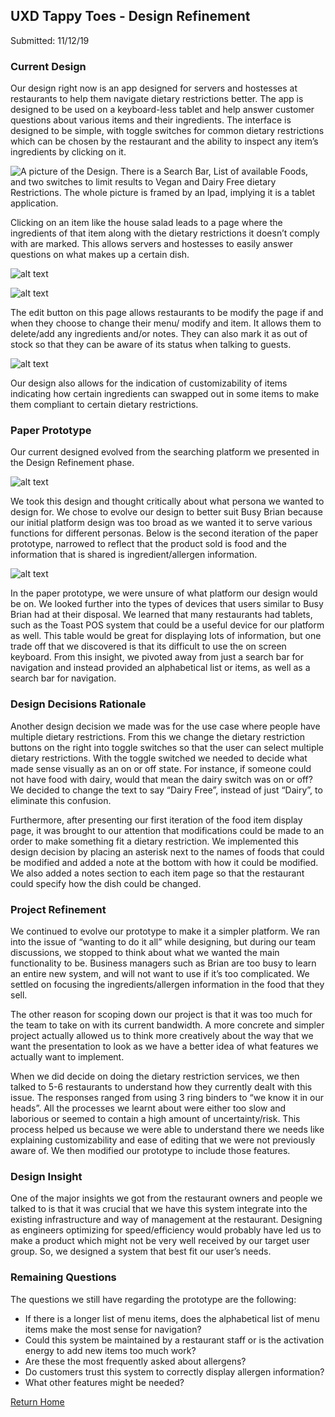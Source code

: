 
## UXD Tappy Toes - Design Refinement
Submitted: 11/12/19

### Current Design

Our design right now is an app designed for servers and hostesses at restaurants to help them navigate dietary restrictions better. The app is designed to be used on a keyboard-less tablet and help answer customer questions about various items and their ingredients. The interface is designed to be simple, with toggle switches for common dietary restrictions which can be chosen by the restaurant and the ability to inspect any item’s ingredients by clicking on it. 

![A picture of the Design.  There is a Search Bar, List of available Foods, and two switches to limit results to Vegan and Dairy Free dietary Restrictions.  The whole picture is framed by an Ipad, implying it is a tablet application.](./CurrDesign0.png)

Clicking on an item like the house salad leads to a page where the ingredients of that item along with the dietary restrictions it doesn’t comply with are marked. This allows servers and hostesses to easily answer questions on what makes up a certain dish. 

![alt text](./CurrDesign1.png )

![alt text](./CurrDesign2.png )

The edit button on this page allows restaurants to be modify the page if and when they choose to change their menu/ modify and item. It allows them to delete/add any ingredients and/or notes. They can also mark it as out of stock so that they can be aware of its status when talking to guests. 

![alt text](./CurrDesign3.png )

Our design also allows for the indication of customizability of items indicating how certain ingredients can swapped out in some items to make them compliant to certain dietary restrictions.


### Paper Prototype

Our current designed evolved from the searching platform we presented in the Design Refinement phase.

![alt text](./PaperProto0.png )

We took this design and thought critically about what persona we wanted to design for. We chose to evolve our design to better suit Busy Brian because our initial platform design was too broad as we wanted it to serve various functions for different personas. Below is the second iteration of the paper prototype, narrowed to reflect that the product sold is food and the information that is shared is ingredient/allergen information.

![alt text](./PaperProto1.png )

In the paper prototype, we were unsure of what platform our design would be on. We looked further into the types of devices that users similar to Busy Brian had at their disposal. We learned that many restaurants had tablets, such as the Toast POS system that could be a useful device for our platform as well. This table would be great for displaying lots of information, but one trade off that we discovered is that its difficult to use the on screen keyboard. From this insight, we pivoted away from just a search bar for navigation and instead provided an alphabetical list or items, as well as a search bar for navigation. 

### Design Decisions Rationale

Another design decision we made was for the use case where people have multiple dietary restrictions. From this we change the dietary restriction buttons on the right into toggle switches so that the user can select multiple dietary restrictions. With the toggle switched we needed to decide what made sense visually as an on or off state. For instance, if someone could not have food with dairy, would that mean the dairy switch was on or off? We decided to change the text to say “Dairy Free”, instead of just “Dairy”, to eliminate this confusion. 

Furthermore, after presenting our first iteration of the food item display page, it was brought to our attention that modifications could be made to an order to make something fit a dietary restriction. We implemented this design decision by placing an asterisk next to the names of foods that could be modified and added a note at the bottom with how it could be modified. We also added a notes section to each item page so that the restaurant could specify how the dish could be changed. 

### Project Refinement

We continued to evolve our prototype to make it a simpler platform. We ran into the issue of “wanting to do it all” while designing, but during our team discussions, we stopped to think about what we wanted the main functionality to be. Business managers such as Brian are too busy to learn an entire new system, and will not want to use if it’s too complicated. We settled on focusing the ingredients/allergen information in the food that they sell.

The other reason for scoping down our project is that it was too much for the team to take on with its current bandwidth. A more concrete and simpler project actually allowed us to think more creatively about the way that we want the presentation to look as we have a better idea of what features we actually want to implement.

When we did decide on doing the dietary restriction services, we then talked to 5-6 restaurants to understand how they currently dealt with this issue. The responses ranged from using 3 ring binders to “we know it in our heads”. All the processes we learnt about were either too slow and laborious or seemed to contain a high amount of uncertainty/risk. This process helped us because we were able to understand there we needs like explaining customizability and ease of editing that we were not previously aware of. We then modified our prototype to include those features.

### Design Insight

One of the major insights we got from the restaurant owners and people we talked to is that it was crucial that we have this system integrate into the existing infrastructure and way of management at the restaurant. Designing as engineers optimizing for speed/efficiency would probably have led us to make a product which might not be very well received by our target user group. So, we designed a system that best fit our user’s needs. 

### Remaining Questions

The questions we still have regarding the prototype are the following:

* If there is a longer list of menu items, does the alphabetical list of menu items make the most sense for navigation?
* Could this system be maintained by a restaurant staff or is the activation energy to add new items too much work?
* Are these the most frequently asked about allergens?
* Do customers trust this system to correctly display allergen information?
* What other features might be needed?

[Return Home](../Home.md)